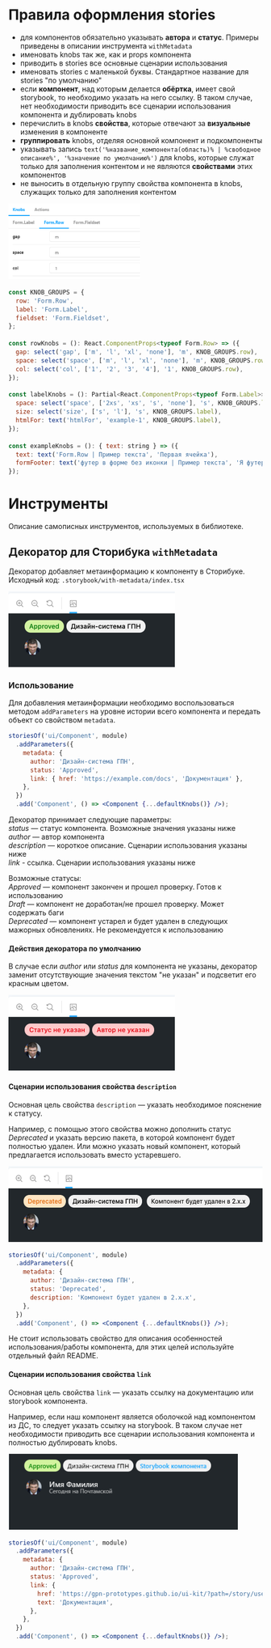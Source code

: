 # Правила оформления stories

- для компонентов обязательно указывать **автора** и **статус**. Примеры приведены в описании инструмента `withMetadata`
- именовать knobs так же, как и props компонента
- приводить в stories все основные сценарии использования
- именовать stories с маленькой буквы. Стандартное название для stories "по умолчанию"
- если **компонент**, над которым делается **обёртка**, имеет свой storybook, то необходимо указать на него ссылку. В таком случае, нет необходимости приводить все сценарии использования компонента и дублировать knobs
- перечислить в knobs **свойства**, которые отвечают за **визуальные** изменения в компоненте
- **группировать** knobs, отделяя основной компонент и подкомпоненты
- указывать запись `text('%название_компонента(область)% | %свободное описание%', '%значение по умолчанию%')` для knobs, которые служат только для заполнения контентом и не являются **свойствами** этих компонентов
- не выносить в отдельную группу свойства компонента в knobs, служащих только для заполнения контентом

<img src="static/storybook/pic-1.png" height="150">

```jsx
const KNOB_GROUPS = {
  row: 'Form.Row',
  label: 'Form.Label',
  fieldset: 'Form.Fieldset',
};

const rowKnobs = (): React.ComponentProps<typeof Form.Row> => ({
  gap: select('gap', ['m', 'l', 'xl', 'none'], 'm', KNOB_GROUPS.row),
  space: select('space', ['m', 'l', 'xl', 'none'], 'm', KNOB_GROUPS.row),
  col: select('col', ['1', '2', '3', '4'], '1', KNOB_GROUPS.row),
});

const labelKnobs = (): Partial<React.ComponentProps<typeof Form.Label>> => ({
  space: select('space', ['2xs', 'xs', 's', 'none'], 's', KNOB_GROUPS.label),
  size: select('size', ['s', 'l'], 's', KNOB_GROUPS.label),
  htmlFor: text('htmlFor', 'example-1', KNOB_GROUPS.label),
});

const exampleKnobs = (): { text: string } => ({
  text: text('Form.Row | Пример текста', 'Первая ячейка'),
  formFooter: text('футер в форме без иконки | Пример текста', 'Я футер'),
});
```

# Инструменты

Описание самописных инструментов, используемых в библиотеке.

## Декоратор для Сторибука `withMetadata`

Декоратор добавляет метаинформацию к компоненту в Сторибуке.<br>
Исходный код: `.storybook/with-metadata/index.tsx`

<img src="static/with-metadata/pic-1.png" height="150">

### Использование

Для добавления метаинформации необходимо воспользоваться методом `addParameters` на уровне истории всего компонента и передать объект со свойством `metadata`.

```jsx
storiesOf('ui/Component', module)
  .addParameters({
    metadata: {
      author: 'Дизайн-система ГПН',
      status: 'Approved',
      link: { href: 'https://example.com/docs', 'Документация' },
    },
  })
  .add('Component', () => <Component {...defaultKnobs()} />);
```

Декоратор принимает следующие параметры:<br>
_status_ — статус компонента. Возможные значения указаны ниже<br>
_author_ — автор компонента<br>
_description_ — короткое описание. Сценарии использования указаны ниже<br>
_link_ - ссылка. Сценарии использования указаны ниже

Возможные статусы:<br>
_Approved_ — компонент закончен и прошел проверку. Готов к использованию<br>
_Draft_ — компонент не доработан/не прошел проверку. Может содержать баги<br>
_Deprecated_ — компонент устарел и будет удален в следующих мажорных обновлениях. Не рекомендуется к использованию<br>

#### Действия декоратора по умолчанию

В случае если _author_ или _status_ для компонента не указаны, декоратор заменит отсутствующие значения текстом "не указан" и подсветит его красным цветом.

<img src="static/with-metadata/pic-4.png" height="150">

#### Сценарии использования свойства `description`

Основная цель свойства `description` — указать необходимое пояснение к статусу.

Например, с помощью этого свойства можно дополнить статус _Deprecated_ и указать версию пакета, в которой компонент будет полностью удален. Или можно указать новый компонент, который предлагается использовать вместо устаревшего.

<img src="static/with-metadata/pic-2.png" height="150">

```jsx
storiesOf('ui/Component', module)
  .addParameters({
    metadata: {
      author: 'Дизайн-система ГПН',
      status: 'Deprecated',
      description: 'Компонент будет удален в 2.x.x',
    },
  })
  .add('Component', () => <Component {...defaultKnobs()} />);
```

Не стоит использовать свойство для описания особенностей использования/работы компонента, для этих целей используйте отдельный файл README.

#### Сценарии использования свойства `link`

Основная цель свойства `link` — указать ссылку на документацию или storybook компонента.

Например, если наш компонент является оболочкой над компонентом из ДС, то следует указать ссылку на storybook. В таком случае нет необходимости приводить все сценарии использования компонента и полностью дублировать knobs.

<img src="static/with-metadata/pic-5.png" height="150">

```jsx
storiesOf('ui/Component', module)
  .addParameters({
    metadata: {
      author: 'Дизайн-система ГПН',
      status: 'Approved',
      link: {
        href: 'https://gpn-prototypes.github.io/ui-kit/?path=/story/user',
        text: 'Документация',
      },
    },
  })
  .add('Component', () => <Component {...defaultKnobs()} />);
```
